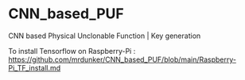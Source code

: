 # CNN_based_PUF
CNN based Physical Unclonable Function | Key generation

To install Tensorflow on Raspberry-Pi : https://github.com/mrdunker/CNN_based_PUF/blob/main/Raspberry-Pi_TF_install.md
